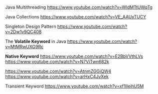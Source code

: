 Java Multithreading
https://www.youtube.com/watch?v=WldMTtUWqTg

Java Collections
https://www.youtube.com/watch?v=VE_AAUxTUCY


Singleton Design Pattern
https://www.youtube.com/watch?v=2Dw1v9QC408


The **Volatile Keyword** in Java 
https://www.youtube.com/watch?v=MtMRwUXG9Rc


**Native Keyword**
https://www.youtube.com/watch?v=E2BbVVthLVs
https://www.youtube.com/watch?v=N7ViTwn682k

https://www.youtube.com/watch?v=AtnmZGGiQW4
https://www.youtube.com/watch?v=arHxC4JvXek


Transient Keyword
https://www.youtube.com/watch?v=xf1IIeihU5M


